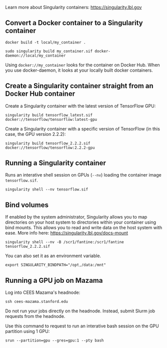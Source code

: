 Learn more about Singularity containers: https://singularity.lbl.gov

## Convert a Docker container to a Singularity container

`docker build -t local/my_container .`

`sudo singularity build my_container.sif docker-daemon://local/my_container`

Using `docker://my_container` looks for the container on Docker Hub. 
When you use docker-daemon, it looks at your locally built docker containers. 

## Create a Singularity container straight from an Docker Hub container

Create a Singularity container with the latest version of TensorFlow GPU:

`singularity build tensorflow_latest.sif docker://tensorflow/tensorflow:latest-gpu`

Create a Singularity container with a specific version of TensorFlow (in this case, the GPU version 2.2.2):

`singularity build tensorflow_2.2.2.sif docker://tensorflow/tensorflow:2.2.2-gpu`

## Running a Singularity container

Runs an interative shell session on GPUs (`--nv`) loading the container image `tensorflow.sif`.

`singularity shell --nv tensorflow.sif`

## Bind volumes

If enabled by the system administrator, Singularity allows you to map directories on your host system to directories within your container using bind mounts. This allows you to read and write data on the host system with ease. More info here: https://singularity.lbl.gov/docs-mount

`singularity shell --nv -B /scr1/fantine:/scr1/fantine tensorflow_2.2.2.sif`

You can also set it as an environment variable.  

`export SINGULARITY_BINDPATH="/opt,/data:/mnt"`

## Running a GPU job on Mazama

Log into CEES Mazama's headnode:

`ssh cees-mazama.stanford.edu`

Do not run your jobs directly on the headnode. Instead, submit Slurm job requests from the headnode. 

Use this command to request to run an interative bash session on the GPU partition using 1 GPU:

`srun --partition=gpu --gres=gpu:1 --pty bash`
